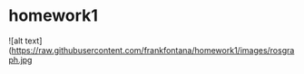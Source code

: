 # homework1

![alt text](https://raw.githubusercontent.com/frankfontana/homework1/images/rosgraph.jpg
